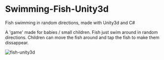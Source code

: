 # Swimming-Fish-Unity3d

Fish swimming in random directions, made with Unity3d and C#

A 'game' made for babies / small children. Fish just swim around in random directions. Children can move the fish around and tap the fish to make them dissappear.

![fish-unity3d](https://raw.githubusercontent.com/rodrigovd/Swimming-Fish-Unity3d/master/Screenshot.png)
